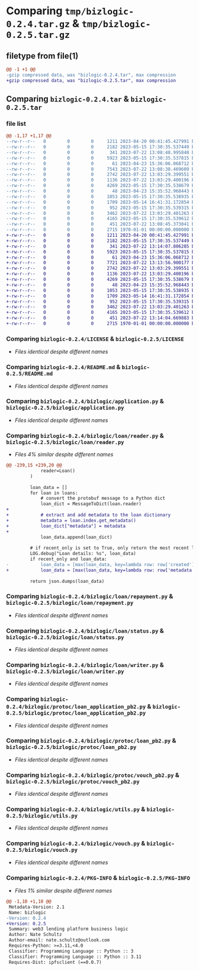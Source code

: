 # Comparing `tmp/bizlogic-0.2.4.tar.gz` & `tmp/bizlogic-0.2.5.tar.gz`

## filetype from file(1)

```diff
@@ -1 +1 @@
-gzip compressed data, was "bizlogic-0.2.4.tar", max compression
+gzip compressed data, was "bizlogic-0.2.5.tar", max compression
```

## Comparing `bizlogic-0.2.4.tar` & `bizlogic-0.2.5.tar`

### file list

```diff
@@ -1,17 +1,17 @@
--rw-r--r--   0        0        0     1211 2023-04-20 00:41:45.427991 bizlogic-0.2.4/LICENSE
--rw-r--r--   0        0        0     2182 2023-05-15 17:30:35.537449 bizlogic-0.2.4/README.md
--rw-r--r--   0        0        0      341 2023-07-22 13:08:48.995848 bizlogic-0.2.4/bizlogic/__init__.py
--rw-r--r--   0        0        0     5923 2023-05-15 17:30:35.537815 bizlogic-0.2.4/bizlogic/application.py
--rw-r--r--   0        0        0       61 2023-04-23 15:36:06.068712 bizlogic-0.2.4/bizlogic/loan/__init__.py
--rw-r--r--   0        0        0     7543 2023-07-22 13:08:38.469609 bizlogic-0.2.4/bizlogic/loan/reader.py
--rw-r--r--   0        0        0     2742 2023-07-22 13:03:29.399551 bizlogic-0.2.4/bizlogic/loan/repayment.py
--rw-r--r--   0        0        0     1136 2023-07-22 13:03:29.400196 bizlogic-0.2.4/bizlogic/loan/status.py
--rw-r--r--   0        0        0     4269 2023-05-15 17:30:35.538679 bizlogic-0.2.4/bizlogic/loan/writer.py
--rw-r--r--   0        0        0       48 2023-04-23 15:35:52.968443 bizlogic-0.2.4/bizlogic/protoc/__init__.py
--rw-r--r--   0        0        0     1053 2023-05-15 17:30:35.538935 bizlogic-0.2.4/bizlogic/protoc/loan_application_pb2.py
--rw-r--r--   0        0        0     1709 2023-05-14 16:41:31.172854 bizlogic-0.2.4/bizlogic/protoc/loan_pb2.py
--rw-r--r--   0        0        0      952 2023-05-15 17:30:35.539315 bizlogic-0.2.4/bizlogic/protoc/vouch_pb2.py
--rw-r--r--   0        0        0     3462 2023-07-22 13:03:29.401263 bizlogic-0.2.4/bizlogic/utils.py
--rw-r--r--   0        0        0     4165 2023-05-15 17:30:35.539612 bizlogic-0.2.4/bizlogic/vouch.py
--rw-r--r--   0        0        0      451 2023-07-22 13:08:45.373041 bizlogic-0.2.4/pyproject.toml
--rw-r--r--   0        0        0     2715 1970-01-01 00:00:00.000000 bizlogic-0.2.4/PKG-INFO
+-rw-r--r--   0        0        0     1211 2023-04-20 00:41:45.427991 bizlogic-0.2.5/LICENSE
+-rw-r--r--   0        0        0     2182 2023-05-15 17:30:35.537449 bizlogic-0.2.5/README.md
+-rw-r--r--   0        0        0      341 2023-07-22 13:14:07.806285 bizlogic-0.2.5/bizlogic/__init__.py
+-rw-r--r--   0        0        0     5923 2023-05-15 17:30:35.537815 bizlogic-0.2.5/bizlogic/application.py
+-rw-r--r--   0        0        0       61 2023-04-23 15:36:06.068712 bizlogic-0.2.5/bizlogic/loan/__init__.py
+-rw-r--r--   0        0        0     7721 2023-07-22 13:13:56.900177 bizlogic-0.2.5/bizlogic/loan/reader.py
+-rw-r--r--   0        0        0     2742 2023-07-22 13:03:29.399551 bizlogic-0.2.5/bizlogic/loan/repayment.py
+-rw-r--r--   0        0        0     1136 2023-07-22 13:03:29.400196 bizlogic-0.2.5/bizlogic/loan/status.py
+-rw-r--r--   0        0        0     4269 2023-05-15 17:30:35.538679 bizlogic-0.2.5/bizlogic/loan/writer.py
+-rw-r--r--   0        0        0       48 2023-04-23 15:35:52.968443 bizlogic-0.2.5/bizlogic/protoc/__init__.py
+-rw-r--r--   0        0        0     1053 2023-05-15 17:30:35.538935 bizlogic-0.2.5/bizlogic/protoc/loan_application_pb2.py
+-rw-r--r--   0        0        0     1709 2023-05-14 16:41:31.172854 bizlogic-0.2.5/bizlogic/protoc/loan_pb2.py
+-rw-r--r--   0        0        0      952 2023-05-15 17:30:35.539315 bizlogic-0.2.5/bizlogic/protoc/vouch_pb2.py
+-rw-r--r--   0        0        0     3462 2023-07-22 13:03:29.401263 bizlogic-0.2.5/bizlogic/utils.py
+-rw-r--r--   0        0        0     4165 2023-05-15 17:30:35.539612 bizlogic-0.2.5/bizlogic/vouch.py
+-rw-r--r--   0        0        0      451 2023-07-22 13:14:04.669883 bizlogic-0.2.5/pyproject.toml
+-rw-r--r--   0        0        0     2715 1970-01-01 00:00:00.000000 bizlogic-0.2.5/PKG-INFO
```

### Comparing `bizlogic-0.2.4/LICENSE` & `bizlogic-0.2.5/LICENSE`

 * *Files identical despite different names*

### Comparing `bizlogic-0.2.4/README.md` & `bizlogic-0.2.5/README.md`

 * *Files identical despite different names*

### Comparing `bizlogic-0.2.4/bizlogic/application.py` & `bizlogic-0.2.5/bizlogic/application.py`

 * *Files identical despite different names*

### Comparing `bizlogic-0.2.4/bizlogic/loan/reader.py` & `bizlogic-0.2.5/bizlogic/loan/reader.py`

 * *Files 4% similar despite different names*

```diff
@@ -239,15 +239,20 @@
             reader=Loan()
         )
 
         loan_data = []
         for loan in loans:
             # convert the protobuf message to a Python dict
             loan_dict = MessageToDict(loan.reader)
+
+            # extract and add metadata to the loan dictionary
+            metadata = loan.index.get_metadata()
+            loan_dict["metadata"] = metadata
+
             loan_data.append(loan_dict)
 
         # if recent_only is set to True, only return the most recent loan data
         LOG.debug("Loan details: %s", loan_data)
         if recent_only and loan_data:
-            loan_data = [max(loan_data, key=lambda row: row['created'])]
+            loan_data = [max(loan_data, key=lambda row: row['metadata'].get('created', ''))]
 
         return json.dumps(loan_data)
```

### Comparing `bizlogic-0.2.4/bizlogic/loan/repayment.py` & `bizlogic-0.2.5/bizlogic/loan/repayment.py`

 * *Files identical despite different names*

### Comparing `bizlogic-0.2.4/bizlogic/loan/status.py` & `bizlogic-0.2.5/bizlogic/loan/status.py`

 * *Files identical despite different names*

### Comparing `bizlogic-0.2.4/bizlogic/loan/writer.py` & `bizlogic-0.2.5/bizlogic/loan/writer.py`

 * *Files identical despite different names*

### Comparing `bizlogic-0.2.4/bizlogic/protoc/loan_application_pb2.py` & `bizlogic-0.2.5/bizlogic/protoc/loan_application_pb2.py`

 * *Files identical despite different names*

### Comparing `bizlogic-0.2.4/bizlogic/protoc/loan_pb2.py` & `bizlogic-0.2.5/bizlogic/protoc/loan_pb2.py`

 * *Files identical despite different names*

### Comparing `bizlogic-0.2.4/bizlogic/protoc/vouch_pb2.py` & `bizlogic-0.2.5/bizlogic/protoc/vouch_pb2.py`

 * *Files identical despite different names*

### Comparing `bizlogic-0.2.4/bizlogic/utils.py` & `bizlogic-0.2.5/bizlogic/utils.py`

 * *Files identical despite different names*

### Comparing `bizlogic-0.2.4/bizlogic/vouch.py` & `bizlogic-0.2.5/bizlogic/vouch.py`

 * *Files identical despite different names*

### Comparing `bizlogic-0.2.4/PKG-INFO` & `bizlogic-0.2.5/PKG-INFO`

 * *Files 1% similar despite different names*

```diff
@@ -1,10 +1,10 @@
 Metadata-Version: 2.1
 Name: bizlogic
-Version: 0.2.4
+Version: 0.2.5
 Summary: web3 lending platform business logic
 Author: Nate Schultz
 Author-email: nate.schultz@outlook.com
 Requires-Python: >=3.11,<4.0
 Classifier: Programming Language :: Python :: 3
 Classifier: Programming Language :: Python :: 3.11
 Requires-Dist: ipfsclient (==0.0.7)
```

